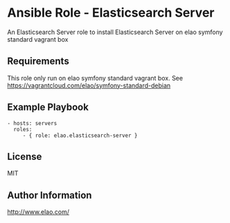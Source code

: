 Ansible Role - Elasticsearch Server
===================================

An Elasticsearch Server role to install Elasticsearch Server on elao symfony standard vagrant box

Requirements
------------

This role only run on elao symfony standard vagrant box. See https://vagrantcloud.com/elao/symfony-standard-debian

Example Playbook
----------------

    - hosts: servers
      roles:
         - { role: elao.elasticsearch-server }

License
-------

MIT

Author Information
------------------

http://www.elao.com/
